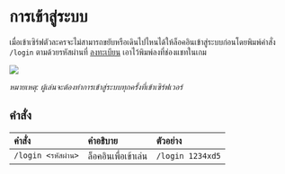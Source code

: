 # การเข้าสู่ระบบ

เมื่อเข้าเซิร์ฟตัวละครจะไม่สามารถขยับหรือเดินไปไหนได้ให้ล็อคอินเข้าสู่ระบบก่อนโดยพิมพ์คำสั่ง `/login` ตามด้วยรหัสผ่านที่ [ลงทะเบียน](/wiki/account/register) เอาไว้พิมพ์ลงที่ช่องแชทในเกม

![](https://i.imgur.com/dyKuzTu.png)

*หมายเหตุ: ผู้เล่นจะต้องทำการเข้าสู่ระบบทุกครั้งที่เข้าเซิร์ฟเวอร์*

## คำสั่ง 
| คำสั่ง | คำอธิบาย | ตัวอย่าง |
| :-- | :-- | :-- |
| `/login <รหัสผ่าน>` | ล็อคอินเพื่อเข้าเล่น | `/login 1234xd5` |
